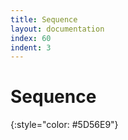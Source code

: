 ```yaml
---
title: Sequence
layout: documentation
index: 60
indent: 3
---
```


Sequence
========
{:style="color: #5D56E9"}

